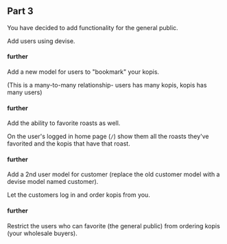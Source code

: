 ## Part 3

You have decided to add functionality for the general public.

Add users using devise.

#### further

Add a new model for users to "bookmark" your kopis.

(This is a many-to-many relationship- users has many kopis, kopis has many users)

#### further
Add the ability to favorite roasts as well.

On the user's logged in home page (`/`) show them all the roasts they've favorited and the kopis that have that roast.

#### further
Add a 2nd user model for customer (replace the old customer model with a devise model named customer).

Let the customers log in and order kopis from you.

#### further
Restrict the users who can favorite (the general public) from ordering kopis (your wholesale buyers).
